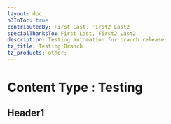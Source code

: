 ```yaml
---
layout: doc
h3InToc: true
contributedBy: First Last, First2 Last2
specialThanksTo: First Last, First2 Last2
description: Testing automation for branch release
tz_title: Testing Branch
tz_products: other;
---
```

# Content Type : Testing

## Header1
